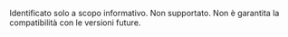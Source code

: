 Identificato solo a scopo informativo. Non supportato. Non è garantita la compatibilità con le versioni future.